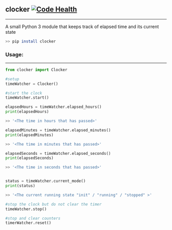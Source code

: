 ## clocker [![Code Health](https://landscape.io/github/Fuchida/clocker/master/landscape.png)](https://landscape.io/github/Fuchida/clocker/master)
----------

A small Python 3 module that keeps track of elapsed time and its current state

```Bash
>> pip install clocker
```

### Usage:
----------

```Python
from clocker import Clocker

#setup
timeWatcher = Clocker()

#start the clock
timeWatcher.start()

elapsedHours = timeWatcher.elapsed_hours()
print(elapsedHours)

>> '<The time in hours that has passed>'

elapsedMinutes = timeWatcher.elapsed_minutes()
print(elapsedMinutes)

>> '<The time in minutes that has passed>'

elapsedSeconds = timeWatcher.elapsed_seconds()
print(elapsedSeconds)

>> '<The time in seconds that has passed>'


status = timeWatcher.current_mode()
print(status)

>> '<The current running state "init" / "running" / "stopped" >'

#stop the clock but do not clear the timer
timeWatcher.stop()

#stop and clear counters
timerWatcher.reset()

```
